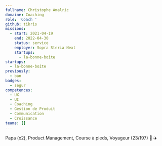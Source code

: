 ```yaml
---
fullname: Christophe Amalric
domaine: Coaching
role: 'Coach '
github: tikris
missions:
  - start: 2021-04-19
    end: 2022-04-30
    status: service
    employer: Sopra Steria Next
    startups:
      - la-bonne-boite
startups:
  - la-bonne-boite
previously:
  - ban
badges:
  - segur
competences:
  - UX
  - UI
  - Coaching
  - Gestion de Produit
  - Communication
  - Croissance
teams: []
---
```

Papa (x2), Product Management, Course à pieds, Voyageur (23/197) 🚀 ✈️